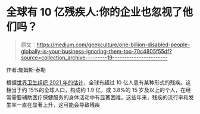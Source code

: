 # 全球有 10 亿残疾人:你的企业也忽视了他们吗？

> 原文：<https://medium.com/geekculture/one-billion-disabled-people-globally-is-your-business-ignoring-them-too-70c4805f55df?source=collection_archive---------19----------------------->

作者:詹姆斯·泰勒

根据[世界卫生组织 2021 年的估计](https://www.who.int/news-room/fact-sheets/detail/disability-and-health)，全球有超过 10 亿人患有某种形式的残疾。这相当于约 15%的全球人口，构成约 1.9 亿，或 3.8%的 15 岁及以上的个人，在经常需要辅助医疗保健服务的身体活动中有显著困难。这些年来，残疾的流行率和发生率一直在显著上升，这可能会导致残疾